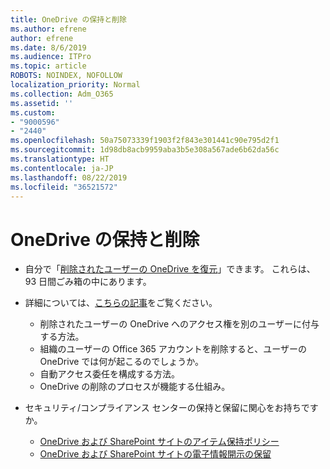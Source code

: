 ```yaml
---
title: OneDrive の保持と削除
ms.author: efrene
author: efrene
ms.date: 8/6/2019
ms.audience: ITPro
ms.topic: article
ROBOTS: NOINDEX, NOFOLLOW
localization_priority: Normal
ms.collection: Adm_O365
ms.assetid: ''
ms.custom:
- "9000596"
- "2440"
ms.openlocfilehash: 50a75073339f1903f2f843e301441c90e795d2f1
ms.sourcegitcommit: 1d98db8acb9959aba3b5e308a567ade6b62da56c
ms.translationtype: HT
ms.contentlocale: ja-JP
ms.lasthandoff: 08/22/2019
ms.locfileid: "36521572"
---
```

# <a name="onedrive-retention-and-deletion"></a>OneDrive の保持と削除

- 自分で「[削除されたユーザーの OneDrive を復元](https://docs.microsoft.com/onedrive/restore-deleted-onedrive)」できます。 これらは、93 日間ごみ箱の中にあります。 

- 詳細については、[こちらの記事](https://docs.microsoft.com/onedrive/restore-deleted-onedrive)をご覧ください。
    - 削除されたユーザーの OneDrive へのアクセス権を別のユーザーに付与する方法。
    - 組織のユーザーの Office 365 アカウントを削除すると、ユーザーの OneDrive では何が起こるのでしょうか。
    - 自動アクセス委任を構成する方法。
    - OneDrive の削除のプロセスが機能する仕組み。

- セキュリティ/コンプライアンス センターの保持と保留に関心をお持ちですか。
    - [OneDrive および SharePoint サイトのアイテム保持ポリシー](https://docs.microsoft.com/office365/securitycompliance/retention-policies?redirectSourcePath=%252farticle%252f5e377752-700d-4870-9b6d-12bfc12d2423#content-in-onedrive-accounts-and-sharepoint-sites)
    - [ OneDrive および SharePoint サイトの電子情報開示の保留](https://docs.microsoft.com/office365/securitycompliance/ediscovery-cases#step-4-place-content-locations-on-hold)



